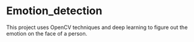 # Emotion_detection
 This project uses OpenCV techniques and deep learning to figure out the emotion on the face of a person.
